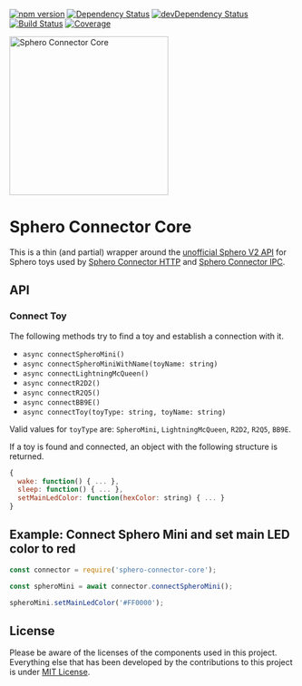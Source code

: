 [![npm version](https://img.shields.io/npm/v/sphero-connector-core.svg?style=flat)](https://www.npmjs.org/package/sphero-connector-core)
[![Dependency Status](https://david-dm.org/chrkhl/sphero-connector-core.svg)](https://david-dm.org/chrkhl/sphero-connector-core)
[![devDependency Status](https://david-dm.org/chrkhl/sphero-connector-core/dev-status.svg)](https://david-dm.org/chrkhl/sphero-connector-core#info=devDependencies)
[![Build Status](https://travis-ci.org/chrkhl/sphero-connector-core.svg?branch=master)](https://travis-ci.org/chrkhl/sphero-connector-core)
[![Coverage](https://coveralls.io/repos/github/chrkhl/sphero-connector-core/badge.svg?branch=master)](https://coveralls.io/github/chrkhl/sphero-connector-core?branch=master)

<img src="https://rawcdn.githack.com/chrkhl/sphero-connector-core/080c775cc8704a473557454e3cef45db383a2b14/assets/sphero-connector-core.svg" alt="Sphero Connector Core" width="280" />


# Sphero Connector Core

This is a thin (and partial) wrapper around the [unofficial Sphero V2 API](https://github.com/igbopie/spherov2.js) for Sphero toys used by [Sphero Connector HTTP](https://github.com/chrkhl/sphero-connector-http) and [Sphero Connector IPC](https://github.com/chrkhl/sphero-connector-ipc).


## API

### Connect Toy

The following methods try to find a toy and establish a connection with it.

* `async connectSpheroMini()`
* `async connectSpheroMiniWithName(toyName: string)`
* `async connectLightningMcQueen()`
* `async connectR2D2()`
* `async connectR2Q5()`
* `async connectBB9E()`
* `async connectToy(toyType: string, toyName: string)`

Valid values for `toyType` are: `SpheroMini`, `LightningMcQueen`, `R2D2`, `R2Q5`, `BB9E`.

If a toy is found and connected, an object with the following structure is returned.

``` javascript
{
  wake: function() { ... },
  sleep: function() { ... },
  setMainLedColor: function(hexColor: string) { ... }
}
```

## Example: Connect Sphero Mini and set main LED color to red

``` javascript
const connector = require('sphero-connector-core');

const spheroMini = await connector.connectSpheroMini();

spheroMini.setMainLedColor('#FF0000');

```


## License

Please be aware of the licenses of the components used in this project.
Everything else that has been developed by the contributions to this project is under [MIT License](LICENSE).
